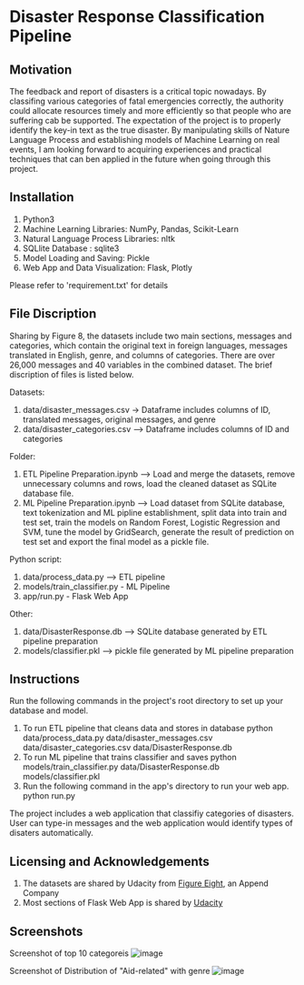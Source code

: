 
# Disaster Response Classification Pipeline

## Motivation

The feedback and report of disasters is a critical topic nowadays. By classifing various categories of fatal emergencies correctly, the authority could allocate resources timely and more efficiently so that people who are suffering cab be supported. The expectation of the project is to properly identify the key-in text as the true disaster.
By manipulating skills of Nature Language Process and establishing models of Machine Learning on real events, I am looking forward to acquiring experiences and practical techniques that can ben applied in the future when going through this project.

## Installation

1. Python3
2. Machine Learning Libraries: NumPy, Pandas, Scikit-Learn
3. Natural Language Process Libraries: nltk
4. SQLlite Database : sqlite3
5. Model Loading and Saving: Pickle
6. Web App and Data Visualization: Flask, Plotly

Please refer to 'requirement.txt' for details

## File Discription

Sharing by Figure 8, the datasets include two main sections, messages and categories, which contain the original text in foreign languages, messages translated in English, genre, and columns of categories. There are over 26,000 messages and 40 variables in the combined dataset. The brief discription of files is listed below.

Datasets:
1. data/disaster_messages.csv -> Dataframe includes columns of ID, translated messages, original messages, and genre
2. data/disaster_categories.csv --> Dataframe includes columns of ID and categories

Folder:
1. ETL Pipeline Preparation.ipynb --> Load and merge the datasets, remove unnecessary columns and rows, load the cleaned dataset as SQLite database file.
2. ML Pipeline Preparation.ipynb --> Load dataset from SQLite database, text tokenization and ML pipline establishment, split data into train and test set, train the models on Random Forest, Logistic Regression and SVM, tune the model by GridSearch, generate the result of prediction on test set and export the final model as a pickle file.

Python script:
1. data/process_data.py --> ETL pipeline
2. models/train_classifier.py - ML Pipeline
3. app/run.py - Flask Web App

Other: 
1. data/DisasterResponse.db --> SQLite database generated by ETL pipeline preparation
2. models/classifier.pkl --> pickle file generated by ML pipeline preparation

## Instructions

Run the following commands in the project's root directory to set up your database and model.

1. To run ETL pipeline that cleans data and stores in database python data/process_data.py data/disaster_messages.csv data/disaster_categories.csv data/DisasterResponse.db
2. To run ML pipeline that trains classifier and saves python models/train_classifier.py data/DisasterResponse.db models/classifier.pkl
3. Run the following command in the app's directory to run your web app. python run.py

The project includes a web application that classifiy categories of disasters. User can type-in messages and the web application would identify types of disaters automatically.


## Licensing and Acknowledgements
1. The datasets are shared by Udacity from [Figure Eight](https://appen.com/#customers), an Append Company
2. Most sections of Flask Web App is shared by [Udacity](https://www.udacity.com/)

## Screenshots

Screenshot of top 10 categoreis
![image](https://github.com/ezman1105/Data-Scientist----DisasterResponsePipeline/blob/03204a64a7d5d948bddf3f64b4821f38d715b49e/Images/top10categories.png)

Screenshot of Distribution of "Aid-related" with genre
![image](https://github.com/ezman1105/Data-Scientist----DisasterResponsePipeline/blob/f214c2c840186cf73c5ba80bfabfe294765079cd/Images/aidrelated.png)


